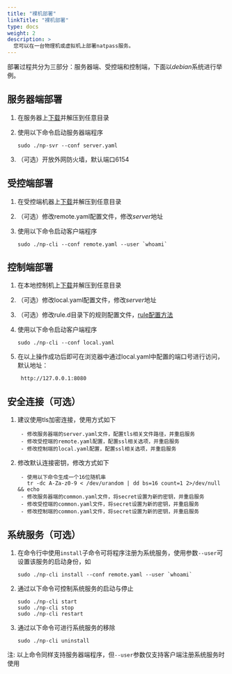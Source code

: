 ```yaml
---
title: "裸机部署"
linkTitle: "裸机部署"
type: docs
weight: 2
description: >
  您可以在一台物理机或虚拟机上部署natpass服务。
---
```


部署过程共分为三部分：服务器端、受控端和控制端，下面以*debian*系统进行举例。

## 服务器端部署

1. 在服务器上[下载](https://github.com/lwch/natpass/releases)并解压到任意目录
2. 使用以下命令启动服务器端程序

    ```shell
    sudo ./np-svr --conf server.yaml
    ```

3. （可选）开放外网防火墙，默认端口6154

## 受控端部署

1. 在受控端机器上[下载](https://github.com/lwch/natpass/releases)并解压到任意目录
2. （可选）修改remote.yaml配置文件，修改*server*地址
3. 使用以下命令启动客户端程序

    ```shell
    sudo ./np-cli --conf remote.yaml --user `whoami`
    ```

## 控制端部署

1. 在本地控制机上[下载](https://github.com/lwch/natpass/releases)并解压到任意目录
2. （可选）修改local.yaml配置文件，修改*server*地址
3. （可选）修改rule.d目录下的规则配置文件，[rule配置方法](rules.md)
4. 使用以下命令启动客户端程序

    ```shell
    sudo ./np-cli --conf local.yaml
    ```

5. 在以上操作成功后即可在浏览器中通过local.yaml中配置的端口号进行访问，默认地址：

        http://127.0.0.1:8080

## 安全连接（可选）

1. 建议使用tls加密连接，使用方式如下

        - 修改服务器端的server.yaml文件，配置tls相关文件路径，并重启服务
        - 修改受控端的remote.yaml配置，配置ssl相关选项，并重启服务
        - 修改控制端的local.yaml配置，配置ssl相关选项，并重启服务

2. 修改默认连接密钥，修改方式如下

        - 使用以下命令生成一个16位随机串
          tr -dc A-Za-z0-9 < /dev/urandom | dd bs=16 count=1 2>/dev/null && echo
        - 修改服务器端的common.yaml文件，将secret设置为新的密钥，并重启服务
        - 修改受控端的common.yaml文件，将secret设置为新的密钥，并重启服务
        - 修改控制端的common.yaml文件，将secret设置为新的密钥，并重启服务

## 系统服务（可选）

1. 在命令行中使用`install`子命令可将程序注册为系统服务，使用参数`--user`可设置该服务的启动身份，如

    ```shell
    sudo ./np-cli install --conf remote.yaml --user `whoami`
    ```

2. 通过以下命令可控制系统服务的启动与停止

    ```shell
    sudo ./np-cli start
    sudo ./np-cli stop
    sudo ./np-cli restart
    ```

3. 通过以下命令可进行系统服务的移除

    ```shell
    sudo ./np-cli uninstall
    ```

注: 以上命令同样支持服务器端程序，但`--user`参数仅支持客户端注册系统服务时使用